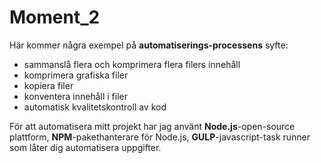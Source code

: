 # Moment_2


Här kommer några exempel på **automatiserings-processens** syfte:
* sammanslå flera och komprimera flera filers innehåll
* komprimera grafiska filer
* kopiera filer
* konventera innehåll i filer
* automatisk kvalitetskontroll av kod

För att automatisera mitt projekt har jag använt **Node.js**-open-source plattform, **NPM**-pakethanterare för Node.js, **GULP**-javascript-task runner som låter dig automatisera uppgifter.


